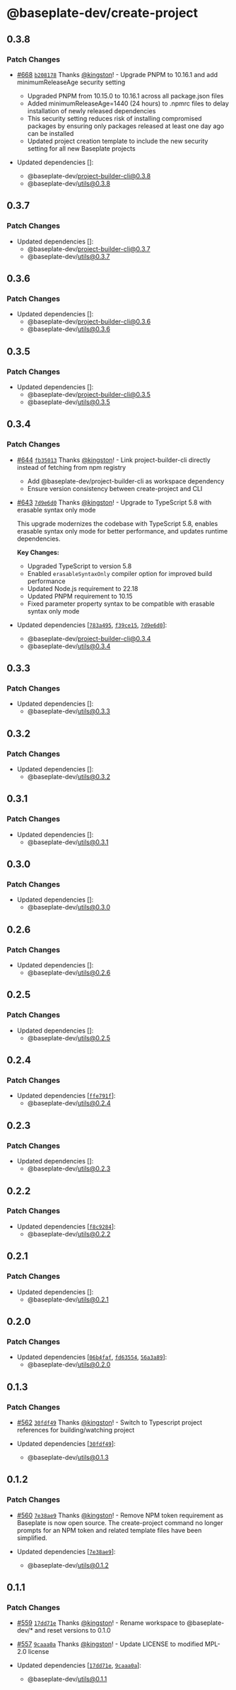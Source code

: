 # @baseplate-dev/create-project

## 0.3.8

### Patch Changes

- [#668](https://github.com/halfdomelabs/baseplate/pull/668) [`b208178`](https://github.com/halfdomelabs/baseplate/commit/b20817823d66fde1dfc1e3472ceedc2e6afd14c2) Thanks [@kingston](https://github.com/kingston)! - Upgrade PNPM to 10.16.1 and add minimumReleaseAge security setting
  - Upgraded PNPM from 10.15.0 to 10.16.1 across all package.json files
  - Added minimumReleaseAge=1440 (24 hours) to .npmrc files to delay installation of newly released dependencies
  - This security setting reduces risk of installing compromised packages by ensuring only packages released at least one day ago can be installed
  - Updated project creation template to include the new security setting for all new Baseplate projects

- Updated dependencies []:
  - @baseplate-dev/project-builder-cli@0.3.8
  - @baseplate-dev/utils@0.3.8

## 0.3.7

### Patch Changes

- Updated dependencies []:
  - @baseplate-dev/project-builder-cli@0.3.7
  - @baseplate-dev/utils@0.3.7

## 0.3.6

### Patch Changes

- Updated dependencies []:
  - @baseplate-dev/project-builder-cli@0.3.6
  - @baseplate-dev/utils@0.3.6

## 0.3.5

### Patch Changes

- Updated dependencies []:
  - @baseplate-dev/project-builder-cli@0.3.5
  - @baseplate-dev/utils@0.3.5

## 0.3.4

### Patch Changes

- [#644](https://github.com/halfdomelabs/baseplate/pull/644) [`fb35013`](https://github.com/halfdomelabs/baseplate/commit/fb35013bb5e5f990ed4e21a1f54f2192be7d3df6) Thanks [@kingston](https://github.com/kingston)! - Link project-builder-cli directly instead of fetching from npm registry
  - Add @baseplate-dev/project-builder-cli as workspace dependency
  - Ensure version consistency between create-project and CLI

- [#643](https://github.com/halfdomelabs/baseplate/pull/643) [`7d9e6d0`](https://github.com/halfdomelabs/baseplate/commit/7d9e6d01e0a9920cee4c4d499beeffc1c663494a) Thanks [@kingston](https://github.com/kingston)! - Upgrade to TypeScript 5.8 with erasable syntax only mode

  This upgrade modernizes the codebase with TypeScript 5.8, enables erasable syntax only mode for better performance, and updates runtime dependencies.

  **Key Changes:**
  - Upgraded TypeScript to version 5.8
  - Enabled `erasableSyntaxOnly` compiler option for improved build performance
  - Updated Node.js requirement to 22.18
  - Updated PNPM requirement to 10.15
  - Fixed parameter property syntax to be compatible with erasable syntax only mode

- Updated dependencies [[`783a495`](https://github.com/halfdomelabs/baseplate/commit/783a495411e76d28b781bbe0af5f57300a282353), [`f39ce15`](https://github.com/halfdomelabs/baseplate/commit/f39ce158c37d23472db96a42daccdc80f6d48f54), [`7d9e6d0`](https://github.com/halfdomelabs/baseplate/commit/7d9e6d01e0a9920cee4c4d499beeffc1c663494a)]:
  - @baseplate-dev/project-builder-cli@0.3.4
  - @baseplate-dev/utils@0.3.4

## 0.3.3

### Patch Changes

- Updated dependencies []:
  - @baseplate-dev/utils@0.3.3

## 0.3.2

### Patch Changes

- Updated dependencies []:
  - @baseplate-dev/utils@0.3.2

## 0.3.1

### Patch Changes

- Updated dependencies []:
  - @baseplate-dev/utils@0.3.1

## 0.3.0

### Patch Changes

- Updated dependencies []:
  - @baseplate-dev/utils@0.3.0

## 0.2.6

### Patch Changes

- Updated dependencies []:
  - @baseplate-dev/utils@0.2.6

## 0.2.5

### Patch Changes

- Updated dependencies []:
  - @baseplate-dev/utils@0.2.5

## 0.2.4

### Patch Changes

- Updated dependencies [[`ffe791f`](https://github.com/halfdomelabs/baseplate/commit/ffe791f6ab44e82c8481f3a18df9262dec71cff6)]:
  - @baseplate-dev/utils@0.2.4

## 0.2.3

### Patch Changes

- Updated dependencies []:
  - @baseplate-dev/utils@0.2.3

## 0.2.2

### Patch Changes

- Updated dependencies [[`f8c9284`](https://github.com/halfdomelabs/baseplate/commit/f8c9284752c12c6aab70481bf98e6fa402e61075)]:
  - @baseplate-dev/utils@0.2.2

## 0.2.1

### Patch Changes

- Updated dependencies []:
  - @baseplate-dev/utils@0.2.1

## 0.2.0

### Patch Changes

- Updated dependencies [[`06b4faf`](https://github.com/halfdomelabs/baseplate/commit/06b4fafaf3d2ed848d959a9911b9bfa26702d4a3), [`fd63554`](https://github.com/halfdomelabs/baseplate/commit/fd635544eb6df0385501f61f3e51bce554633458), [`56a3a89`](https://github.com/halfdomelabs/baseplate/commit/56a3a8944b9a557cca0484d78851fca10122e5f9)]:
  - @baseplate-dev/utils@0.2.0

## 0.1.3

### Patch Changes

- [#562](https://github.com/halfdomelabs/baseplate/pull/562) [`30fdf49`](https://github.com/halfdomelabs/baseplate/commit/30fdf4988de244c30d13c93b7761587d4c1413ad) Thanks [@kingston](https://github.com/kingston)! - Switch to Typescript project references for building/watching project

- Updated dependencies [[`30fdf49`](https://github.com/halfdomelabs/baseplate/commit/30fdf4988de244c30d13c93b7761587d4c1413ad)]:
  - @baseplate-dev/utils@0.1.3

## 0.1.2

### Patch Changes

- [#560](https://github.com/halfdomelabs/baseplate/pull/560) [`7e38ae9`](https://github.com/halfdomelabs/baseplate/commit/7e38ae9102c7c8ea958d2dab94e76be848d1c1a8) Thanks [@kingston](https://github.com/kingston)! - Remove NPM token requirement as Baseplate is now open source. The create-project command no longer prompts for an NPM token and related template files have been simplified.

- Updated dependencies [[`7e38ae9`](https://github.com/halfdomelabs/baseplate/commit/7e38ae9102c7c8ea958d2dab94e76be848d1c1a8)]:
  - @baseplate-dev/utils@0.1.2

## 0.1.1

### Patch Changes

- [#559](https://github.com/halfdomelabs/baseplate/pull/559) [`17dd71e`](https://github.com/halfdomelabs/baseplate/commit/17dd71e3b9f83e3359eb007f8eab1c4792bdbb8b) Thanks [@kingston](https://github.com/kingston)! - Rename workspace to @baseplate-dev/\* and reset versions to 0.1.0

- [#557](https://github.com/halfdomelabs/baseplate/pull/557) [`9caaa0a`](https://github.com/halfdomelabs/baseplate/commit/9caaa0aed05677a75fed79601dcfd24ec85ab5ad) Thanks [@kingston](https://github.com/kingston)! - Update LICENSE to modified MPL-2.0 license

- Updated dependencies [[`17dd71e`](https://github.com/halfdomelabs/baseplate/commit/17dd71e3b9f83e3359eb007f8eab1c4792bdbb8b), [`9caaa0a`](https://github.com/halfdomelabs/baseplate/commit/9caaa0aed05677a75fed79601dcfd24ec85ab5ad)]:
  - @baseplate-dev/utils@0.1.1

